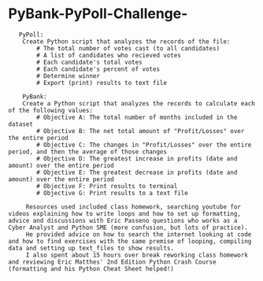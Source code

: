 # PyBank-PyPoll-Challenge-
       PyPoll: 
        Create Python script that analyzes the records of the file:  
            # The total number of votes cast (to all candidates)
            # A list of candidates who recieved votes
            # Each candidate's total votes 
            # Each candidate's percent of votes
            # Determine winner
            # Export (print) results to text file

        PyBank:
        Create a Python script that analyzes the records to calculate each of the following values:
            # Objective A: The total number of months included in the dataset  
            # Objective B: The net total amount of "Profit/Losses" over the entire period
            # Objective C: The changes in "Profit/Losses" over the entire period, and then the average of those changes
            # Objective D: The greatest increase in profits (date and amount) over the entire period
            # Objective E: The greatest decrease in profits (date and amount) over the entire period
            # Objective F: Print results to terminal
            # Objective G: Print results to a text file
            
         Resources used included class homework, searching youtube for videos explaining how to write loops and how to set up formatting, advice and discussions with Eric Passeno questions who works as a Cyber Analyst and Python SME (more confusion, but lots of practice).  
         He provided advice on how to search the internet looking at code and how to find exercises with the same premise of looping, compiling data and setting up text_files to show results.
         I also spent about 15 hours over break reworking class homework and reviewing Eric Matthes' 2nd Edition Python Crash Course (formatting and his Python Cheat Sheet helped!)           
